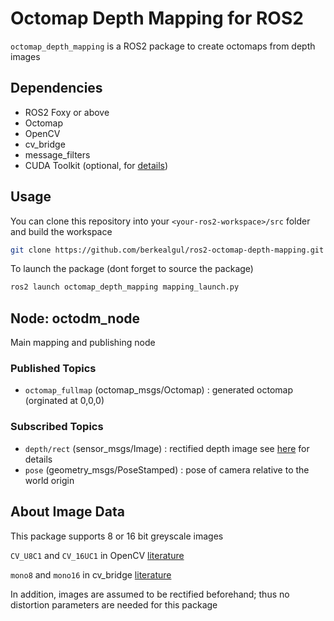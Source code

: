 # Octomap Depth Mapping for ROS2

`octomap_depth_mapping` is a ROS2 package to create octomaps from depth images

## Dependencies

- ROS2 Foxy or above
- Octomap
- OpenCV
- cv_bridge
- message_filters
- CUDA Toolkit (optional, for [details](#Cuda))

## Usage

You can clone this repository into your `<your-ros2-workspace>/src` folder and build the workspace

```bash
git clone https://github.com/berkealgul/ros2-octomap-depth-mapping.git
```
To launch the package (dont forget to source the package)
```bash
ros2 launch octomap_depth_mapping mapping_launch.py
```

## Node: octodm_node

Main mapping and publishing node

### Published Topics

* `octomap_fullmap` (octomap_msgs/Octomap) : generated octomap (orginated at 0,0,0)

### Subscribed Topics 

* `depth/rect` (sensor_msgs/Image)   : rectified depth image see [here](#About_Image_Data) for details
* `pose` (geometry_msgs/PoseStamped) : pose of camera relative to the world origin


## About Image Data

This package supports 8 or 16 bit greyscale images

`CV_U8C1` and `CV_16UC1` in OpenCV [literature](http://ninghang.blogspot.com/2012/11/list-of-mat-type-in-opencv.html) 

`mono8` and `mono16` in cv_bridge [literature](http://docs.ros.org/en/diamondback/api/cv_bridge/html/c++/namespacecv__bridge.html#a49fedf7e642d505557b866f6e307a034)

In addition, images are assumed to be rectified beforehand; thus no distortion parameters are needed for this package

